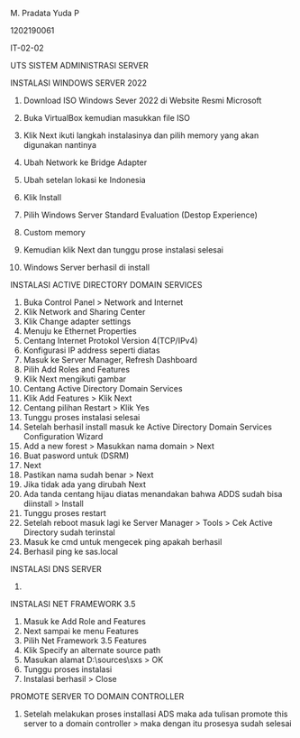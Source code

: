 M. Pradata Yuda P	

1202190061

IT-02-02



UTS SISTEM ADMINISTRASI SERVER

INSTALASI WINDOWS SERVER 2022

1. Download ISO Windows Sever 2022 di Website Resmi Microsoft



2. Buka VirtualBox kemudian masukkan file ISO
3. Klik Next ikuti langkah instalasinya dan pilih memory yang akan digunakan nantinya
4. Ubah Network ke Bridge Adapter 
5. Ubah setelan lokasi ke Indonesia
6. Klik Install
7. Pilih Windows Server Standard Evaluation (Destop Experience)
8. Custom memory
9. Kemudian klik Next dan tunggu prose instalasi selesai
10. Windows Server berhasil di install





INSTALASI ACTIVE DIRECTORY DOMAIN SERVICES

1. Buka Control Panel > Network and Internet
2. Klik Network and Sharing Center
3. Klik Change adapter settings
4. Menuju ke Ethernet Properties
5. Centang Internet Protokol Version 4(TCP/IPv4)
6. Konfigurasi IP address seperti diatas
7. Masuk ke Server Manager, Refresh Dashboard
8. Pilih Add Roles and Features
9. Klik Next mengikuti gambar
10. Centang Active Directory Domain Services
11. Klik Add Features > Klik Next
12. Centang pilihan Restart > Klik Yes
13. Tunggu proses instalasi selesai
14. Setelah berhasil install masuk ke Active Directory Domain Services Configuration Wizard
15. Add a new forest > Masukkan nama domain > Next
16. Buat pasword untuk (DSRM)
17. Next
18. Pastikan nama sudah benar > Next
19. Jika tidak ada yang dirubah Next
20. Ada tanda centang hijau diatas menandakan bahwa ADDS sudah bisa diinstall > Install
21. Tunggu proses restart
22. Setelah reboot masuk lagi ke Server Manager > Tools > Cek Active Directory sudah terinstal
23. Masuk ke cmd untuk mengecek ping apakah berhasil
24. Berhasil ping ke sas.local



INSTALASI DNS SERVER

1. 





INSTALASI NET FRAMEWORK 3.5

1. Masuk ke Add Role and Features 
2. Next sampai ke menu Features
3. Pilih Net Framework 3.5 Features
4. Klik Specify an alternate source path
5. Masukan alamat D:\sources\sxs > OK
6. Tunggu proses instalasi
7. Instalasi berhasil > Close



PROMOTE SERVER TO DOMAIN CONTROLLER

1. Setelah melakukan proses installasi ADS maka ada tulisan promote this server to a domain controller > maka dengan itu prosesya sudah selesai
